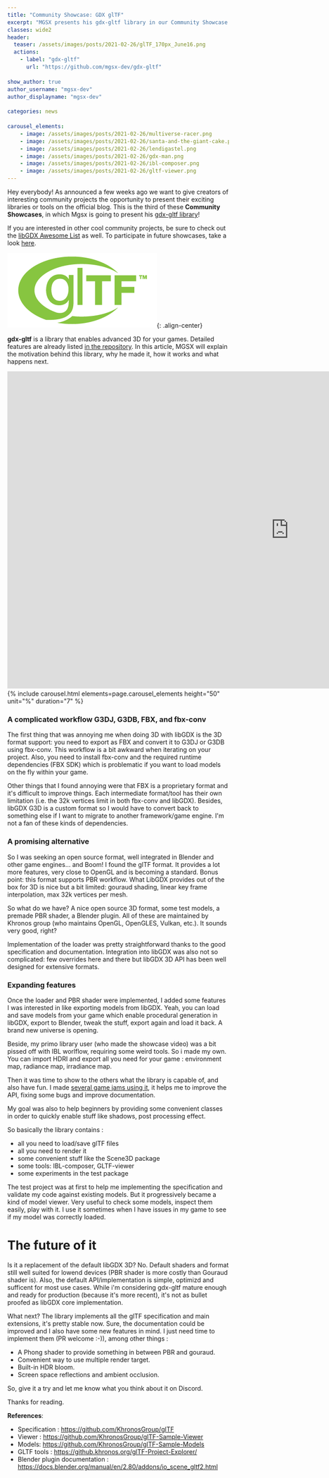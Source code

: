 ```yaml
---
title: "Community Showcase: GDX glTF"
excerpt: "MGSX presents his gdx-gltf library in our Community Showcase!"
classes: wide2
header:
  teaser: /assets/images/posts/2021-02-26/glTF_170px_June16.png
  actions:
    - label: "gdx-gltf"
      url: "https://github.com/mgsx-dev/gdx-gltf"

show_author: true
author_username: "mgsx-dev"
author_displayname: "mgsx-dev"

categories: news

carousel_elements:
    - image: /assets/images/posts/2021-02-26/multiverse-racer.png
    - image: /assets/images/posts/2021-02-26/santa-and-the-giant-cake.png
    - image: /assets/images/posts/2021-02-26/lendigastel.png
    - image: /assets/images/posts/2021-02-26/gdx-man.png
    - image: /assets/images/posts/2021-02-26/ibl-composer.png
    - image: /assets/images/posts/2021-02-26/gltf-viewer.png
---
```


<div class="notice--primary">
  <p>
    Hey everybody! As announced a few weeks ago we want to give creators of interesting community projects the opportunity to present their exciting libraries or tools on the official blog. This is the third of these <b>Community Showcases</b>, in which Mgsx is going to present his <a href="https://github.com/mgsx-dev/gdx-gltf">gdx-gltf library</a>!
  </p>
  <p>
    If you are interested in other cool community projects, be sure to check out the <a href="https://github.com/rafaskb/awesome-libgdx#readme">libGDX Awesome List</a> as well. To participate in future showcases, take a look <a href="https://github.com/libgdx/libgdx.github.io/wiki/Community-Showcases">here</a>.
  </p>
</div>

![](/assets/images/posts/2021-02-26/glTF_170px_June16.png){: .align-center}

**gdx-gltf** is a library that enables advanced 3D for your games. Detailed features are already listed [in the repository](https://github.com/mgsx-dev/gdx-gltf). In this article, MGSX will explain the motivation behind this library, why he made it, how it works and what happens next.

<iframe width="1280" height="720" src="https://www.youtube.com/embed/oma7eqXOy2M?autoplay=0" frameborder="0" allowfullscreen></iframe>

<div style="margin-left: auto; margin-right: auto;">
      {% include carousel.html elements=page.carousel_elements height="50" unit="%" duration="7" %}
</div>

### A complicated workflow G3DJ, G3DB, FBX, and fbx-conv

The first thing that was annoying me when doing 3D with libGDX is the 3D format support: you need to export as FBX and convert it to G3DJ or G3DB using fbx-conv. This workflow is a bit awkward when iterating on your project. Also, you need to install fbx-conv and the required runtime dependencies (FBX SDK) which is problematic if you want to load models on the fly within your game.

Other things that I found annoying were that FBX is a proprietary format and it's difficult to improve things. Each intermediate format/tool has their own limitation (i.e. the 32k vertices limit in both fbx-conv and libGDX).
Besides, libGDX G3D is a custom format so I would have to convert back to something else if I want to migrate to another framework/game engine. I'm not a fan of these kinds of dependencies.

### A promising alternative

So I was seeking an open source format, well integrated in Blender and other game engines... and Boom! I found the glTF format. It provides a lot more features, very close to OpenGL and is becoming a standard. Bonus point: this format supports PBR workflow. What LibGDX provides out of the box for 3D is nice but a bit limited: gouraud shading, linear key frame interpolation, max 32k vertices per mesh.

So what do we have? A nice open source 3D format, some test models, a premade PBR shader, a Blender plugin. All of these are maintained by Khronos group (who maintains OpenGL, OpenGLES, Vulkan, etc.). It sounds very good, right?

Implementation of the loader was pretty straightforward thanks to the good specification and documentation. Integration into libGDX was also not so complicated: few overrides here and there but libGDX 3D API has been well designed for extensive formats.

### Expanding features

Once the loader and PBR shader were implemented, I added some features I was interested in like exporting models from libGDX. Yeah, you can load and save models from your game which enable procedural generation in libGDX, export to Blender, tweak the stuff, export again and load it back. A brand new universe is opening.

Beside, my primo library user (who made the showcase video) was a bit pissed off with IBL worlflow, requiring some weird tools. So i made my own. You can import HDRI and export all you need for your game : environment map, radiance map, irradiance map.

Then it was time to show to the others what the library is capable of, and also have fun. I made [several game jams using it](https://github.com/mgsx-dev/gdx-gltf#demo-and-gallery), it helps me to improve the API, fixing some bugs and improve documentation.

My goal was also to help beginners by providing some convenient classes in order to quickly enable stuff like shadows, post processing effect.

So basically the library contains :
* all you need to load/save glTF files
* all you need to render it
* some convenient stuff like the Scene3D package
* some tools: IBL-composer, GLTF-viewer
* some experiments in the test package

The test project was at first to help me implementing the specification and validate my code against existing models. But it progressively became a kind of model viewer. Very useful to check some models, inspect them easily, play with it. I use it sometimes when I have issues in my game to see if my model was correctly loaded.

# The future of it

Is it a replacement of the default libGDX 3D? No. Default shaders and format still well suited for lowend devices (PBR shader is more costly than Gouraud shader is). Also, the default API/implementation is simple, optimizd and sufficent for most use cases.
While i'm considering gdx-gltf mature enough and ready for production (because it's more recent), it's not as bullet proofed as libGDX core implementation.

What next? The library implements all the glTF specification and main extensions, it's pretty stable now. Sure, the documentation could be improved and I also have some new features in mind. I just need time to implement them (PR welcome :-)), among other things :
* A Phong shader to provide something in between PBR and gouraud.
* Convenient way to use multiple render target.
* Built-in HDR bloom.
* Screen space reflections and ambient occlusion.

So, give it a try and let me know what you think about it on Discord.

Thanks for reading.

**References**:
* Specification : <https://github.com/KhronosGroup/glTF>
* Viewer : <https://github.com/KhronosGroup/glTF-Sample-Viewer>
* Models: <https://github.com/KhronosGroup/glTF-Sample-Models>
* GLTF tools : <https://github.khronos.org/glTF-Project-Explorer/>
* Blender plugin documentation : <https://docs.blender.org/manual/en/2.80/addons/io_scene_gltf2.html>
